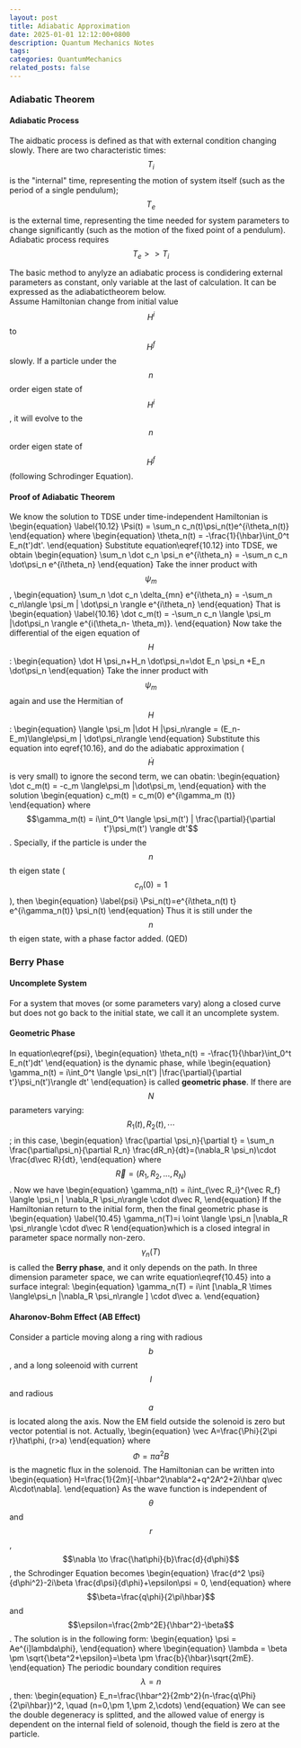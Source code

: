 ```yaml
---
layout: post
title: Adiabatic Approximation
date: 2025-01-01 12:12:00+0800
description: Quantum Mechanics Notes 
tags: 
categories: QuantumMechanics
related_posts: false
---
```


### Adiabatic Theorem
#### Adiabatic Process
The aidbatic process is defined as that with external condition changing slowly. 
There are two characteristic times: $$T_i$$ is the "internal" time, representing the motion of system itself (such as the period of a single pendulum); $$T_e$$ is the external time, representing the time needed for system parameters to change significantly (such as the motion of the fixed point of a pendulum).
Adiabatic process requires $$T_e >> T_i$$

The basic method to anylyze an adiabatic process is condidering external parameters as constant, only variable at the last of calculation. 
It can be expressed as the adiabatictheorem below.\
Assume Hamiltonian change from initial value $$H^i$$ to $$H^f$$ slowly. If a particle under the $$n$$ order eigen state of $$H^i$$, it will evolve to the $$n$$ order eigen state of $$H^f$$ (following Schrodinger Equation).

#### Proof of Adiabatic Theorem
We know the solution to TDSE under time-independent Hamiltonian is
\begin{equation}
\label{10.12}
\Psi(t) = \sum_n c_n(t)\psi_n(t)e^{i\theta_n(t)}
\end{equation}
where
\begin{equation}
\theta_n(t) = -\frac{1}{\hbar}\int_0^t E_n(t')dt'.
\end{equation}
Substitute equation\eqref{10.12} into TDSE, we obtain
\begin{equation}
\sum_n \dot c_n \psi_n e^{i\theta_n} = -\sum_n c_n \dot\psi_n e^{i\theta_n}
\end{equation}
Take the inner product with $$\psi_m$$,
\begin{equation}
\sum_n \dot c_n \delta_{mn} e^{i\theta_n} = -\sum_n c_n\langle \psi_m | \dot\psi_n \rangle e^{i\theta_n} 
\end{equation}
That is
\begin{equation}
\label{10.16}
\dot c_m(t) = -\sum_n c_n \langle \psi_m |\dot\psi_n \rangle e^{i(\theta_n- \theta_m)}.
\end{equation}
Now take the differential of the eigen equation of $$H$$:
\begin{equation}
\dot H \psi_n+H_n \dot\psi_n=\dot E_n \psi_n +E_n \dot\psi_n
\end{equation}
Take the inner product with $$\psi_m$$ again and use the Hermitian of $$H$$:
\begin{equation}
\langle \psi_m |\dot H |\psi_n\rangle = (E_n-E_m)\langle\psi_m | \dot\psi_n\rangle
\end{equation}
Substitute this equation into eqref{10.16}, and do the adiabatic approximation ($$\dot H $$ is very small) to ignore the second term, we can obatin:
\begin{equation}
\dot c_m(t) = -c_m \langle\psi_m |\dot\psi_m,
\end{equation}
with the solution
\begin{equation}
c_m(t) = c_m(0) e^{i\gamma_m (t)}
\end{equation}
where $$\gamma_m(t) = i\int_0^t \langle \psi_m(t') | \frac{\partial}{\partial t'}\psi_m(t') \rangle dt'$$.
Specially, if the particle is under the $$n$$th eigen state ($$c_n(0)=1$$), then
\begin{equation}
\label{psi}
\Psi_n(t)=e^{i\theta_n(t) t} e^{i\gamma_n(t)} \psi_n(t)
\end{equation}
Thus it is still under the $$n$$th eigen state, with a phase factor added. (QED) 
### Berry Phase
#### Uncomplete System
For a system that moves (or some parameters vary) along a closed curve but does not go back to the initial state, we call it an uncomplete system.
#### Geometric Phase
In equation\eqref{psi}, 
\begin{equation}
\theta_n(t) = -\frac{1}{\hbar}\int_0^t E_n(t')dt'
\end{equation}
is the dynamic phase, while
\begin{equation}
\gamma_n(t) = i\int_0^t \langle \psi_n(t') |\frac{\partial}{\partial t'}\psi_n(t')\rangle dt'
\end{equation}
is called **geometric phase**.
If there are $$N$$ parameters varying: $$R_1(t), R_2(t), \cdots$$; in this case,
\begin{equation}
\frac{\partial \psi_n}{\partial t} = \sum_n \frac{\partial\psi_n}{\partial R_n} \frac{dR_n}{dt}=(\nabla_R \psi_n)\cdot \frac{d\vec R}{dt},
\end{equation}
where $$\vec R = (R_1,R_2,...,R_N)$$. Now we have
\begin{equation}
\gamma_n(t) = i\int_{\vec R_i}^{\vec R_f} \langle \psi_n | \nabla_R \psi_n\rangle \cdot d\vec R,
\end{equation}
If the Hamiltonian return to the initial form, then the final geometric phase is
\begin{equation}
\label{10.45}
\gamma_n(T)=i \oint \langle \psi_n |\nabla_R \psi_n\rangle \cdot d\vec R
\end{equation}which is a closed integral in parameter space normally non-zero. $$\gamma_n(T)$$ is called the **Berry phase**, and it only depends on the path.
In three dimension parameter space, we can write equation\eqref{10.45} into a surface integral:
\begin{equation}
\gamma_n(T) = i\int [\nabla_R \times \langle\psi_n |\nabla_R \psi_n\rangle ] \cdot d\vec a.
\end{equation}

#### Aharonov-Bohm Effect (AB Effect)
Consider a particle moving along a ring with radious $$b$$, and a long soleenoid with current $$I$$ and radious $$a$$ is located along the axis. Now the EM field outside the solenoid is zero but vector potential is not. Actually,
\begin{equation}
\vec A=\frac{\Phi}{2\pi r}\hat\phi, (r>a)
\end{equation}
where $$\Phi = \pi a^2B$$ is the magnetic flux in the solenoid.
The Hamiltonian can be written into
\begin{equation}
H=\frac{1}{2m}[-\hbar^2\nabla^2+q^2A^2+2i\hbar q\vec A\cdot\nabla].
\end{equation}
As the wave function is independent of $$\theta$$ and $$r$$, $$\nabla \to \frac{\hat\phi}{b}\frac{d}{d\phi}$$, the Schrodinger Equation becomes
\begin{equation}
\frac{d^2 \psi}{d\phi^2}-2i\beta \frac{d\psi}{d\phi}+\epsilon\psi = 0,
\end{equation}
where $$\beta=\frac{q\phi}{2\pi\hbar}$$ and $$\epsilon=\frac{2mb^2E}{\hbar^2}-\beta$$.
The solution is in the following form:
\begin{equation}
\psi = Ae^{i]lambda\phi},
\end{equation}
where
\begin{equation}
\lambda = \beta \pm \sqrt{\beta^2+\epsilon}=\beta \pm \frac{b}{\hbar}\sqrt{2mE}.
\end{equation}
The periodic boundary condition requires $$\lambda = n$$, then:
\begin{equation}
E_n=\frac{\hbar^2}{2mb^2}(n-\frac{q\Phi}{2\pi\hbar})^2, \quad (n=0,\pm 1,\pm 2,\cdots)
\end{equation}
We can see the double degeneracy is splitted, and the allowed value of energy is dependent on the internal field of solenoid, though the field is zero at the particle.

